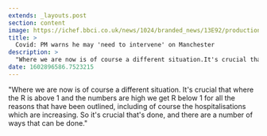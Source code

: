 ```yaml
--- 
extends: _layouts.post 
section: content 
image: https://ichef.bbci.co.uk/news/1024/branded_news/13E92/production/_114945518_mediaitem114945517.jpg 
title: > 
  Covid: PM warns he may 'need to intervene' on Manchester 
description: > 
  "Where we are now is of course a different situation.It's crucial that where the R is above 1 and the numbers are high we get R below 1 for all the reasons that have been outlined, including of course the hospitalisations which are increasing.So it's crucial that's done, and there are a number of ways that can be done." 
date: 1602896586.7523215 
--- 
```

"Where we are now is of course a different situation. It's crucial that where the R is above 1 and the numbers are high we get R below 1 for all the reasons that have been outlined, including of course the hospitalisations which are increasing. So it's crucial that's done, and there are a number of ways that can be done."